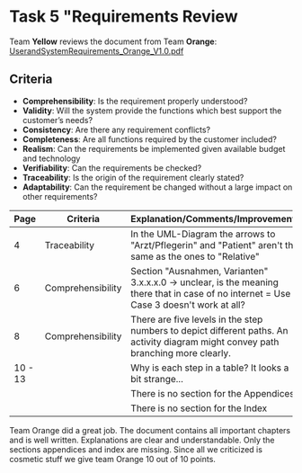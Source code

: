 # Task 5 "Requirements Review

Team **Yellow** reviews the document from Team **Orange**:
[UserandSystemRequirements_Orange_V1.0.pdf](https://github.com/leandrolerena/ch.bfh.bti7081.s2017.orange/blob/develop/Orange/doc/CS01/task04/UserandSystemRequirements_Orange_V1.0.pdf)

## Criteria
* **Comprehensibility**: Is the requirement properly understood?
* **Validity**: Will the system provide the functions which best support the customer’s needs?
* **Consistency**: Are there any requirement conflicts?
* **Completeness**: Are all functions required by the customer included?
* **Realism**: Can the requirements be implemented given available budget and technology
* **Verifiability**: Can the requirements be checked?
* **Traceability**: Is the origin of the requirement clearly stated?
* **Adaptability**: Can the requirement be changed without a large impact on other requirements?

|Page|Criteria|Explanation/Comments/Improvements|
|-|-|-|
|4|Traceability|In the UML-Diagram the arrows to "Arzt/Pflegerin" and "Patient" aren't the same as the ones to "Relative"
|6|Comprehensibility|Section "Ausnahmen, Varianten" 3.x.x.x.0 -> unclear, is the meaning there that in case of no internet = Use Case 3 doesn't work at all?
|8|Comprehensibility|There are five levels in the step numbers to depict different paths. An activity diagram might convey path branching more clearly.
|10 - 13||Why is each step in a table? It looks a bit strange...
|||There is no section for the Appendices
|||There is no section for the Index

Team Orange did a great job. The document contains all important chapters and is well written. Explanations are clear and understandable. Only the sections appendices and index are missing. Since all we criticized is cosmetic stuff we give team Orange 10 out of 10 points. 
